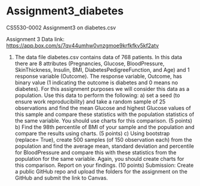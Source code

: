 # Assignment3_diabetes
 CS5530-0002 Assignment3 on diabetes.csv

Assignment 3
Data link: https://app.box.com/s/7qv44umhw0vnzgmoe9krfkfkv5kf2atv
1) The data file diabetes.csv contains data of 768 patients. In this data there are 8 attributes
(Pregnancies, Glucose, BloodPressure, SkinThickness, Insulin, BMI, DiabetesPedigreeFunction, and Age)
and 1 response variable (Outcome). The response variable, Outcome, has binary value (1 indicating the
outcome is diabetes and 0 means no diabetes). For this assignment purposes we will consider this data
as a population. Use this data to perform the following:
a) set a seed (to ensure work reproducibility) and take a random sample of 25 observations and
find the mean Glucose and highest Glucose values of this sample and compare these statistics
with the population statistics of the same variable. You should use charts for this comparison.
(5 points)
b) Find the 98th percentile of BMI of your sample and the population and compare the results
using charts. (5 points)
c) Using bootstrap (replace= True), create 500 samples (of 150 observation each) from the
population and find the average mean, standard deviation and percentile for BloodPressure and
compare this with these statistics from the population for the same variable. Again, you should
create charts for this comparison. Report on your findings. (10 points)
Submission:
Create a public GitHub repo and upload the folders for the assignment on the GitHub and submit the
link to Canvas.
